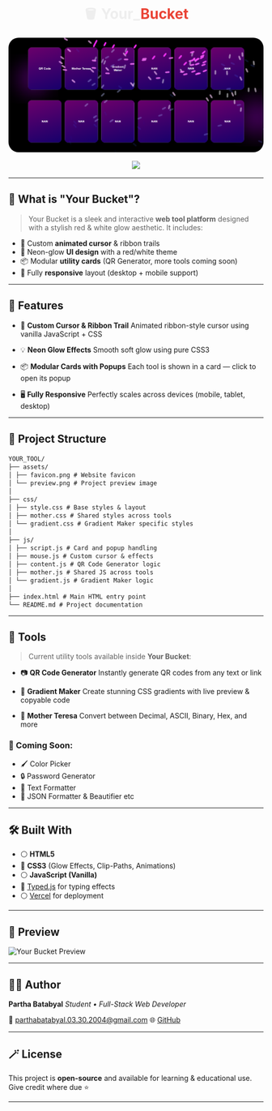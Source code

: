 
<h1 align="center" style="color:#eee;">🪣 Your_<span style="color:#EA4335;">Bucket</span></h1

<p align="center">
  <a href="https://your-bucket.vercel.app/">
    <img src="./assets/preview.png" alt="🪣 Your Bucket Preview" width="800" style="border-radius:20px;" />
  </a>
</p>

<p align="center">
  <a href="https://your-bucket.vercel.app/">
    <img src="https://img.shields.io/badge/Live-Demo-EA4335?style=for-the-badge&logo=vercel&logoColor=white" />
  </a>
</p>

---

## 🧰 What is "Your Bucket"?

> Your Bucket is a sleek and interactive **web tool platform** designed with a stylish red & white glow aesthetic. It includes:

- 🧠 Custom **animated cursor** & ribbon trails
- 🎨 Neon-glow **UI design** with a red/white theme
- 📦 Modular **utility cards** (QR Generator, more tools coming soon)
- 📱 Fully **responsive** layout (desktop + mobile support)

---

## 🚀 Features

- 🔮 **Custom Cursor & Ribbon Trail**
  Animated ribbon-style cursor using vanilla JavaScript + CSS

- 💡 **Neon Glow Effects**
  Smooth soft glow using pure CSS3

- 📦 **Modular Cards with Popups**
  Each tool is shown in a card — click to open its popup

- 🖥️ **Fully Responsive**
  Perfectly scales across devices (mobile, tablet, desktop)

---

## 📁 Project Structure

```
YOUR_TOOL/
├── assets/
│ ├── favicon.png # Website favicon
│ └── preview.png # Project preview image
│
├── css/
│ ├── style.css # Base styles & layout
│ ├── mother.css # Shared styles across tools
│ └── gradient.css # Gradient Maker specific styles
│
├── js/
│ ├── script.js # Card and popup handling
│ ├── mouse.js # Custom cursor & effects
│ ├── content.js # QR Code Generator logic
│ ├── mother.js # Shared JS across tools
│ └── gradient.js # Gradient Maker logic
│
├── index.html # Main HTML entry point
└── README.md # Project documentation

```

---


## 🔧 Tools
> Current utility tools available inside **Your Bucket**:

- 📷 **QR Code Generator**
  Instantly generate QR codes from any text or link

- 🎨 **Gradient Maker**
  Create stunning CSS gradients with live preview & copyable code

- 🔁 **Mother Teresa**
  Convert between Decimal, ASCII, Binary, Hex, and more

### 🧪 Coming Soon:
- 🖌️ Color Picker
- 🔒 Password Generator
- 🧹 Text Formatter
- 📁 JSON Formatter & Beautifier
etc

---

## 🛠️ Built With

- ⚪ **HTML5**
- 🔴 **CSS3** (Glow Effects, Clip-Paths, Animations)
- ⚪ **JavaScript (Vanilla)**
- 🔴 [Typed.js](https://github.com/mattboldt/typed.js/) for typing effects
- ⚪ [Vercel](https://vercel.com) for deployment

---

## 📸 Preview

![Your Bucket Preview](https://your-bucket.vercel.app/assets/preview.png)

---

## 👨‍💻 Author

**Partha Batabyal**
_Student • Full-Stack Web Developer_

📧 [parthabatabyal.03.30.2004@gmail.com](mailto:parthabatabyal.03.30.2004@gmail.com)
🌐 [GitHub](https://github.com/PARTHA-BATABYAL-official)

---

## 🪄 License

This project is **open-source** and available for learning & educational use.
Give credit where due ⭐

---
